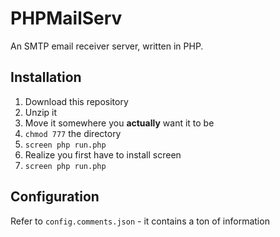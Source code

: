 # PHPMailServ
An SMTP email receiver server, written in PHP.

## Installation

1. Download this repository
2. Unzip it
3. Move it somewhere you **actually** want it to be
4. `chmod 777` the directory
5. `screen php run.php`
6. Realize you first have to install screen
7. `screen php run.php`

## Configuration

Refer to `config.comments.json` - it contains a ton of information
